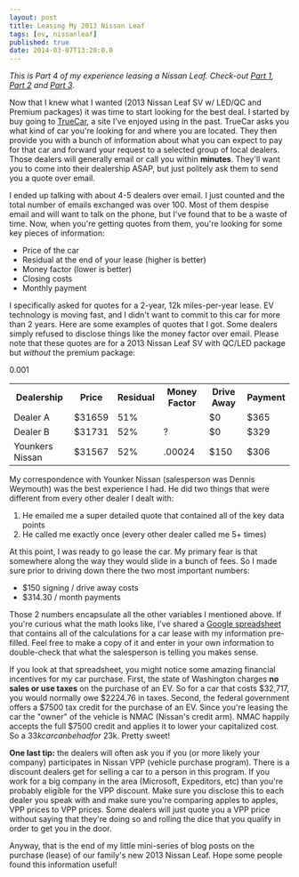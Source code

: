```yaml
---
layout: post
title: Leasing My 2013 Nissan Leaf
tags: [ev, nissanleaf]
published: true
date: 2014-03-07T13:20:0.0
---
```

*This is Part 4 of my experience leasing a Nissan Leaf. Check-out [Part 1][1], [Part 2][2] and [Part 3][3].*

Now that I knew what I wanted (2013 Nissan Leaf SV w/ LED/QC and Premium packages) it was time to start looking for the best deal. I started by buy going to [TrueCar][1], a site I've enjoyed using in the past. TrueCar asks you what kind of car you're looking for and where you are located. They then provide you with a bunch of information about what you can expect to pay for that car and forward your request to a selected group of local dealers. Those dealers will generally email or call you within **minutes**. They'll want you to come into their dealership ASAP, but just politely ask them to send you a quote over email.

I ended up talking with about 4-5 dealers over email. I just counted and the total number of emails exchanged was over 100. Most of them despise email and will want to talk on the phone, but I've found that to be a waste of time. Now, when you're getting quotes from them, you're looking for some key pieces of information:

* Price of the car
* Residual at the end of your lease (higher is better)
* Money factor (lower is better)
* Closing costs
* Monthly payment

I specifically asked for quotes for a 2-year, 12k miles-per-year lease. EV technology is moving fast, and I didn't want to commit to this car for more than 2 years. Here are some examples of quotes that I got. Some dealers simply refused to disclose things like the money factor over email. Please note that these quotes are for a 2013 Nissan Leaf SV with QC/LED package but *without* the premium package:

<table class="table">
<tr><th>Dealership</th><th>Price</th><th>Residual</th><th>Money Factor</th><th>Drive Away</th><th>Payment</th></tr>
<tr><td>Dealer A</td><td>$31659</td><td>51%</td>0.001<td></td><td>$0</td><td>$365</td></tr>
<tr><td>Dealer B</td><td>$31731</td><td>52%</td><td>?</td><td>$0</td><td>$329</td></tr>
<tr><td>Younkers Nissan</td><td>$31567</td><td>52%</td><td>.00024</td><td>$150</td><td>$306</td></tr>
</table>

My correspondence with Younker Nissan (salesperson was Dennis Weymouth) was the best experience I had. He did two things that were different from every other dealer I dealt with:

1. He emailed me a super detailed quote that contained all of the key data points
2. He called me exactly once (every other dealer called me 5+ times)

At this point, I was ready to go lease the car. My primary fear is that somewhere along the way they would slide in a bunch of fees. So I made sure prior to driving down there the two most important numbers:

* $150 signing / drive away costs
* $314.30 / month payments

Those 2 numbers encapsulate all the other variables I mentioned above. If you're curious what the math looks like, I've shared a [Google spreadsheet][4] that contains all of the calculations for a car lease with my information pre-filled. Feel free to make a copy of it and enter in your own information to double-check that what the salesperson is telling you makes sense.

If you look at that spreadsheet, you might notice some amazing financial incentives for my car purchase. First, the state of Washington charges **no sales or use taxes** on the purchase of an EV. So for a car that costs $32,717, you would normally owe $2224.76 in taxes. Second, the federal government offers a $7500 tax credit for the purchase of an EV. Since you're leasing the car the "owner" of the vehicle is NMAC (Nissan's credit arm). NMAC happily accepts the full $7500 credit and applies it to lower your capitalized cost. So a $33k car can be had for ~$23k. Pretty sweet!

**One last tip:** the dealers will often ask you if you (or more likely your company) participates in Nissan VPP (vehicle purchase program). There is a discount dealers get for selling a car to a person in this program. If you work for a big company in the area (Microsoft, Expeditors, etc) than you're probably eligible for the VPP discount. Make sure you disclose this to each dealer you speak with and make sure you're comparing apples to apples, VPP prices to VPP prices. Some dealers will just quote you a VPP price without saying that they're doing so and rolling the dice that you qualify in order to get you in the door. 

Anyway, that is the end of my little mini-series of blog posts on the purchase (lease) of our family's new 2013 Nissan Leaf. Hope some people found this information useful!

[1]:http://carter.rabasa.com/2014/02/25/ditching-the-suv-for-a-nissan-leaf/
[2]:http://carter.rabasa.com/2014/02/27/why-i-bought-a-leaf/
[3]:http://carter.rabasa.com/2014/03/01/which-leaf/
[4]:https://docs.google.com/spreadsheet/ccc?key=0As1XaJl0N97xdF9BajFrOWRjSy1Td2RycXBoa0hOekE&usp=drive_web#gid=0
